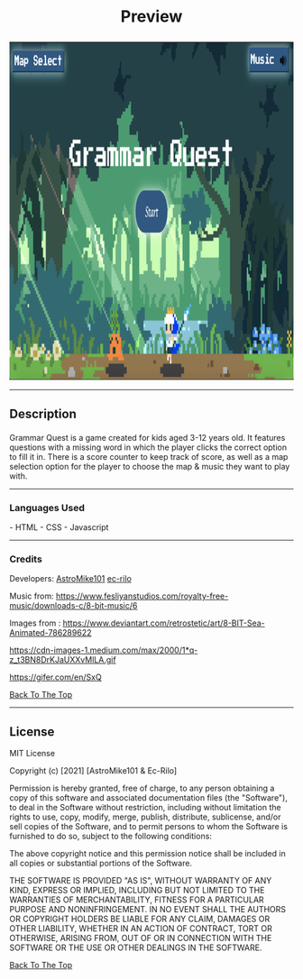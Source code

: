 # <p align="center">Preview</p>
<p align="center">
<img src = "images/preview.png" width = '800' height = '600'></img>
</p>



---



## <p align = "left">Description</p>

Grammar Quest is a game created for kids aged 3-12 years old. It features questions with a missing word in which the player clicks the correct option to fill it in. There is a score counter to keep track of score, as well as a map selection option for the player to choose the map & music they want to play with. 

---


### <p align = "left">Languages Used</p>

<p align = "left">
- HTML
- CSS
- Javascript
</p>


---
### <p align = "left">Credits</p>
<p align= "left">
Developers:
<a href="https://github.com/AstroMike101">AstroMike101</a>
<a href="https://github.com/ec-rilo">ec-rilo</a>

Music from: https://www.fesliyanstudios.com/royalty-free-music/downloads-c/8-bit-music/6


Images from : 
https://www.deviantart.com/retrostetic/art/8-BIT-Sea-Animated-786289622    

https://cdn-images-1.medium.com/max/2000/1*q-z_t3BN8DrKJaUXXvMlLA.gif

https://gifer.com/en/SxQ
</p>



[Back To The Top](#Preview)

---
## License

MIT License

Copyright (c) [2021] [AstroMike101 & Ec-Rilo]

Permission is hereby granted, free of charge, to any person obtaining a copy
of this software and associated documentation files (the "Software"), to deal
in the Software without restriction, including without limitation the rights
to use, copy, modify, merge, publish, distribute, sublicense, and/or sell
copies of the Software, and to permit persons to whom the Software is
furnished to do so, subject to the following conditions:

The above copyright notice and this permission notice shall be included in all
copies or substantial portions of the Software.

THE SOFTWARE IS PROVIDED "AS IS", WITHOUT WARRANTY OF ANY KIND, EXPRESS OR
IMPLIED, INCLUDING BUT NOT LIMITED TO THE WARRANTIES OF MERCHANTABILITY,
FITNESS FOR A PARTICULAR PURPOSE AND NONINFRINGEMENT. IN NO EVENT SHALL THE
AUTHORS OR COPYRIGHT HOLDERS BE LIABLE FOR ANY CLAIM, DAMAGES OR OTHER
LIABILITY, WHETHER IN AN ACTION OF CONTRACT, TORT OR OTHERWISE, ARISING FROM,
OUT OF OR IN CONNECTION WITH THE SOFTWARE OR THE USE OR OTHER DEALINGS IN THE
SOFTWARE.

[Back To The Top](#Preview)






